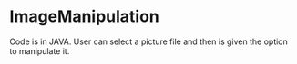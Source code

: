 # ImageManipulation
Code is in JAVA. User can select a picture file and then is given the option to manipulate it.
